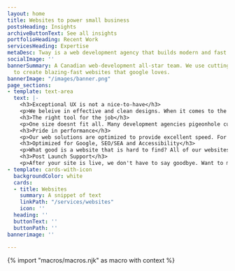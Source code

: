 ```yaml
---
layout: home
title: Websites to power small business
postsHeading: Insights
archiveButtonText: See all insights
portfolioHeading: Recent Work
servicesHeading: Expertise
metaDesc: Tway is a web development agency that builds modern and fast websites.
socialImage: ''
bannerSummary: A Canadian web-development all-star team. We use cutting-edge technology
  to create blazing-fast websites that google loves.
bannerImage: "/images/banner.png"
page_sections:
- template: text-area
  text: |-
    <h3>Exceptional UX is not a nice-to-have</h3>
    <p>We beleive in effective and clean designs. When it comes to the web, UX design is analogous to customer service. When it comes to business websites, your user's are your customers. If design is providing frustration or confusion, it is akin to providing bad customer service. A clean and organized digital expereince establishes a sense of trust, professionalism and will prevent your brand from being overlooked.</p>
    <h3>The right tool for the job</h3>
    <p>One size doesnt fit all. Many development agencies pigeonhole customer's project needs into their preffered tech-stack. Before writing a single line of code, we take into consideration budget, schedule, requirements, project goals and customers’ level of technical profiency before deciding a CMS or technical approach.</p>
    <h3>Pride in performance</h3>
    <p>Our web solutions are optimized to provide excellent speed. For our devs, peformance is an obsession. We know the cost of a slow website. Today's user's are unapollegtically impatient and will not wait for a slow page load. A slow site will cost your business.</p>
    <h3>Optimized for Google, SEO/SEA and Accessibility</h3>
    <p>What good is a website that is hard to find? All of our websites are optimized to receive a perfect techincal SEO and accessibility score from Google.</p>
    <h3>Post Launch Support</h3>
    <p>After your site is live, we don't have to say goodbye. Want to make some changes? Need help to review your analytics? Tweak an SEO stratgey? We are here to help!</p>
- template: cards-with-icon
  backgroundColor: white
  cards:
  - title: Websites
    summary: A snippet of text
    linkPath: "/services/websites"
    icon: ''
  heading: ''
  buttonText: ''
  buttonPath: ''
bannerimage: ''

---
```

<!-- do not delete -->
{% import "macros/macros.njk" as macro with context %}
<!-- do not delete -->